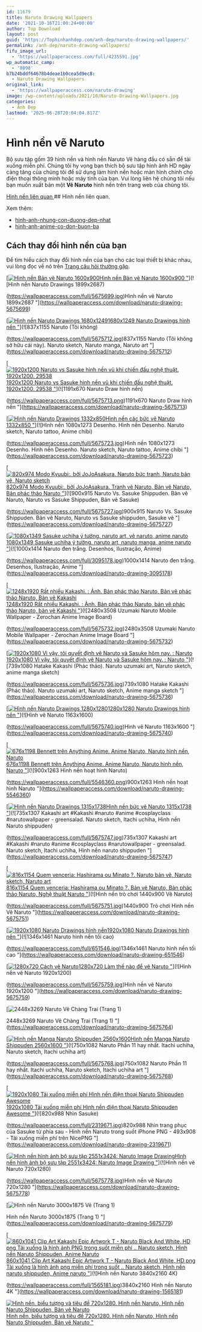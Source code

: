 ```yaml
---
id: 11679
title: Naruto Drawing Wallpapers
date: '2021-10-16T21:00:24+00:00'
author: Top Download
layout: post
guid: 'https://Tophinhanhdep.com/anh-dep/naruto-drawing-wallpapers/'
permalink: /anh-dep/naruto-drawing-wallpapers/
fifu_image_url:
  - 'https://wallpaperaccess.com/full/4235591.jpg'
wp_automatic_camp:
  - '8098'
b7b24bddf64678b4deae1b0cea5d9ec8:
  - Naruto Drawing Wallpapers
original_link:
  - 'https://wallpaperaccess.com/naruto-drawing'
image: /wp-content/uploads/2021/10/Naruto-Drawing-Wallpapers.jpg
categories:
  - Ảnh Đẹp
lastmod: '2025-06-28T20:04:04.817Z'
---
```

# Hình nền vẽ Naruto

Bộ sưu tập gồm 39 hình nền và hình nền Naruto Vẽ hàng đầu có sẵn để tải xuống miễn phí. Chúng tôi hy vọng bạn thích bộ sưu tập hình ảnh HD ngày càng tăng của chúng tôi để sử dụng làm hình nền hoặc màn hình chính cho điện thoại thông minh hoặc máy tính của bạn. Vui lòng liên hệ chúng tôi nếu bạn muốn xuất bản một **Vẽ Naruto** hình nền trên trang web của chúng tôi.

[Hình nền liên quan ](#related) ## Hình nền liên quan.

   
 Xem thêm:

   
- [hinh-anh-nhung-con-duong-dep-nhat](https://tophinhanhdep.com/hinh-nen-dep/hinh-anh-nhung-con-duong-dep-nhat/)
- [hinh-anh-anime-co-don-buon-ba](https://tophinhanhdep.com/anh-anime/hinh-anh-anime-co-don-buon-ba/)

## Cách thay đổi hình nền của bạn

Để tìm hiểu cách thay đổi hình nền của bạn cho các loại thiết bị khác nhau, vui lòng đọc về nó trên [Trang câu hỏi thường gặp](https://tophinhanhdep.com/faq/).

  
[[![Hình nền Bản vẽ Naruto 1600x900](https://wallpaperaccess.com/full/4235591.jpg)Hình nền Bản vẽ Naruto 1600x900 "](https://wallpaperaccess.com/download/naruto-drawing-4235591)](![Hình nền Naruto Drawings 1899x2687)

(https://wallpaperaccess.com/full/5675699.jpg)Hình nền vẽ Naruto 1899x2687 "](https://wallpaperaccess.com/download/naruto-drawing-5675699)

[[![Hình nền Naruto Drawings 1680x1249](https://wallpaperaccess.com/full/5675700.jpg)1680x1249 Naruto Drawings hình nền "](https://wallpaperaccess.com/download/naruto-drawing-5675700)](![837x1155 Naruto (Tôi không)

(https://wallpaperaccess.com/full/5675712.jpg)837x1155 Naruto (Tôi không sở hữu cái này). Naruto sketch, Naruto manga, Naruto art "](https://wallpaperaccess.com/download/naruto-drawing-5675712)

[[![1920x1200 Naruto vs Sasuke hình nền vũ khí chiến đấu nghệ thuật.  1920x1200.  29538](https://wallpaperaccess.com/full/493939.jpg)1920x1200 Naruto vs Sasuke hình nền vũ khí chiến đấu nghệ thuật. 1920x1200. 29538 "](https://wallpaperaccess.com/download/naruto-drawing-493939)](![1191x670 Naruto Draw hình nền)

(https://wallpaperaccess.com/full/5675713.png)1191x670 Naruto Draw hình nền "](https://wallpaperaccess.com/download/naruto-drawing-5675713)

[[![Hình nền Naruto Drawings 1332x850](https://wallpaperaccess.com/full/5675721.jpg)Hình nền các bức vẽ Naruto 1332x850 "](https://wallpaperaccess.com/download/naruto-drawing-5675721)](![Hình nền 1080x1273 Desenho.  Hình nền Desenho.  Naruto sketch, Naruto tattoo, Anime chibi)

(https://wallpaperaccess.com/full/5675723.jpg)Hình nền 1080x1273 Desenho. Hình nền Desenho. Naruto sketch, Naruto tattoo, Anime chibi "](https://wallpaperaccess.com/download/naruto-drawing-5675723)

[[![820x974 Modo Kyuubi:.  bởi JoJoAsakura.  Naruto bức tranh, Naruto bản vẽ, Naruto sketch](https://wallpaperaccess.com/full/5675725.jpg)820x974 Modo Kyuubi:. bởi JoJoAsakura. Tranh vẽ Naruto, Bản vẽ Naruto, Bản phác thảo Naruto "](https://wallpaperaccess.com/download/naruto-drawing-5675725)](![900x915 Naruto Vs.  Sasuke Shippuden.  Bản vẽ Naruto, Naruto vs Sasuke Shippuden, Bản vẽ Sasuke)

(https://wallpaperaccess.com/full/5675727.jpg)900x915 Naruto Vs. Sasuke Shippuden. Bản vẽ Naruto, Naruto vs Sasuke shippuden, Sasuke vẽ "](https://wallpaperaccess.com/download/naruto-drawing-5675727)

[[![1080x1349 Sasuke uchiha ý tưởng.  naruto art, vẽ naruto, anime naruto](https://wallpaperaccess.com/full/5675728.jpg)1080x1349 Sasuke uchiha ý tưởng. naruto art, naruto manga, anime naruto "](https://wallpaperaccess.com/download/naruto-drawing-5675728)](![1000x1414 Naruto đen trắng.  Desenhos, Ilustração, Anime)

(https://wallpaperaccess.com/full/3095178.jpg)1000x1414 Naruto đen trắng. Desenhos, Ilustração, Anime "](https://wallpaperaccess.com/download/naruto-drawing-3095178)

[[![1248x1920 Rất nhiều Kakashi.  : Ảnh.  Bản phác thảo Naruto, Bản vẽ phác thảo Naruto, Bản vẽ Kakashi](https://wallpaperaccess.com/full/5675731.jpg)1248x1920 Rất nhiều Kakashi. : Ảnh. Bản phác thảo Naruto, bản vẽ phác thảo Naruto, bản vẽ Kakashi "](https://wallpaperaccess.com/download/naruto-drawing-5675731)](![2480x3508 Uzumaki Naruto Mobile Wallpaper - Zerochan Anime Image Board)

(https://wallpaperaccess.com/full/5675732.jpg)2480x3508 Uzumaki Naruto Mobile Wallpaper - Zerochan Anime Image Board "](https://wallpaperaccess.com/download/naruto-drawing-5675732)

[[![1920x1080 Vì vậy, tôi quyết định vẽ Naruto và Sasuke hôm nay.  : Naruto](https://wallpaperaccess.com/full/704632.jpg)1920x1080 Vì vậy, tôi quyết định vẽ Naruto và Sasuke hôm nay. : Naruto "](https://wallpaperaccess.com/download/naruto-drawing-704632)](![739x1080 Hatake Kakashi (Phác thảo).  Naruto uzumaki art, Naruto sketch, anime manga sketch)

(https://wallpaperaccess.com/full/5675736.jpg)739x1080 Hatake Kakashi (Phác thảo). Naruto uzumaki art, Naruto sketch, Anime manga sketch "](https://wallpaperaccess.com/download/naruto-drawing-5675736)

[[![Hình nền Naruto Drawings 1280x1280](https://wallpaperaccess.com/full/5675737.jpg)1280x1280 Naruto Drawings hình nền "](https://wallpaperaccess.com/download/naruto-drawing-5675737)](![Hình vẽ Naruto 1163x1600)

(https://wallpaperaccess.com/full/5675740.jpg)Hình vẽ Naruto 1163x1600 "](https://wallpaperaccess.com/download/naruto-drawing-5675740)

[[![676x1198 Bennett trên Anything Anime.  Anime Naruto, Naruto hình nền, Naruto](https://wallpaperaccess.com/full/5675741.jpg)676x1198 Bennett trên Anything Anime. Anime Naruto, Naruto hình nền, Naruto "](https://wallpaperaccess.com/download/naruto-drawing-5675741)](![900x1263 Hình nền hoạt hình Naruto)

(https://wallpaperaccess.com/full/5546360.png)900x1263 Hình nền hoạt hình Naruto "](https://wallpaperaccess.com/download/naruto-drawing-5546360)

[[![Hình nền Naruto Drawings 1315x1738](https://wallpaperaccess.com/full/5675746.jpg)Hình nền bức vẽ Naruto 1315x1738 "](https://wallpaperaccess.com/download/naruto-drawing-5675746)](![735x1307 Kakashi art #Kakashi #naruto #anime #cosplayclass #narutowallpaper - greensalad.  Naruto sketch, Itachi uchiha, Hình nền Naruto shippuden)

(https://wallpaperaccess.com/full/5675747.jpg)735x1307 Kakashi art #Kakashi #naruto #anime #cosplayclass #narutowallpaper - greensalad. Naruto sketch, Itachi uchiha, Hình nền naruto shippuden "](https://wallpaperaccess.com/download/naruto-drawing-5675747)

[[![816x1154 Quem venceria: Hashirama ou Minato ?.  Naruto bản vẽ, Naruto sketch, Naruto art](https://wallpaperaccess.com/full/5675749.jpg)816x1154 Quem venceria: Hashirama ou Minato ?. Bản vẽ Naruto, Bản phác thảo Naruto, Nghệ thuật Naruto "](https://wallpaperaccess.com/download/naruto-drawing-5675749)](![Hình nền trò chơi 1440x900 Vẽ Naruto)

(https://wallpaperaccess.com/full/5675751.jpg)1440x900 Trò chơi Hình nền Vẽ Naruto "](https://wallpaperaccess.com/download/naruto-drawing-5675751)

[[![1920x1080 Naruto Drawings hình nền](https://wallpaperaccess.com/full/5675752.jpg)1920x1080 Naruto Drawings hình nền "](https://wallpaperaccess.com/download/naruto-drawing-5675752)](![1346x1461 Naruto hình nền tối cao)

(https://wallpaperaccess.com/full/651546.jpg)1346x1461 Naruto hình nền tối cao "](https://wallpaperaccess.com/download/naruto-drawing-651546)

[[![1280x720 Cách vẽ Naruto](https://wallpaperaccess.com/full/5675755.jpg)1280x720 Làm thế nào để vẽ Naruto "](https://wallpaperaccess.com/download/naruto-drawing-5675755)](![Hình nền vẽ Naruto 1920x1200)

(https://wallpaperaccess.com/full/5675759.jpg)Hình nền vẽ Naruto 1920x1200 "](https://wallpaperaccess.com/download/naruto-drawing-5675759)

[![2448x3269 Naruto Vẽ Chàng Trai (Trang 1)](https://wallpaperaccess.com/full/5675764.jpg)

2448x3269 Naruto Vẽ Chàng Trai (Trang 1) "](https://wallpaperaccess.com/download/naruto-drawing-5675764)

[[![Hình nền Manga Naruto Shippuden 2560x1600](https://wallpaperaccess.com/full/1565175.jpg)Hình nền Manga Naruto Shippuden 2560x1600 "](https://wallpaperaccess.com/download/naruto-drawing-1565175)](![750x1082 Naruto Phần 11 hay nhất.  Itachi uchiha, Naruto sketch, Itachi uchiha art)

(https://wallpaperaccess.com/full/5675768.jpg)750x1082 Naruto Phần 11 hay nhất. Itachi uchiha, Naruto sketch, Itachi uchiha art "](https://wallpaperaccess.com/download/naruto-drawing-5675768)

[[![1920x1080 Tải xuống miễn phí Hình nền điện thoại Naruto Shippuden Awesome](https://wallpaperaccess.com/full/1967857.jpg)1920x1080 Tải xuống miễn phí Hình nền điện thoại Naruto Shippuden Awesome "](https://wallpaperaccess.com/download/naruto-drawing-1967857)](![820x988 Nhìn Sasuke)

(https://wallpaperaccess.com/full/2319671.jpg)820x988 Nhìn trang phục của Sasuke từ phía sau - Hình nền Naruto trong suốt iPhone PNG - 493x908 - Tải xuống miễn phí trên NicePNG "](https://wallpaperaccess.com/download/naruto-drawing-2319671)

[[![Hình nền hình ảnh bộ sưu tập 2551x3424: Naruto Image Drawing](https://wallpaperaccess.com/full/5675777.jpg)Hình nền hình ảnh bộ sưu tập 2551x3424: Naruto Image Drawing "](https://wallpaperaccess.com/download/naruto-drawing-5675777)](![Hình nền vẽ Naruto 720x1280)

(https://wallpaperaccess.com/full/5675778.jpg)Hình nền vẽ Naruto 720x1280 "](https://wallpaperaccess.com/download/naruto-drawing-5675778)

[![Hình nền Naruto 3000x1875 Vẽ (Trang 1)](https://wallpaperaccess.com/full/5675779.png)

Hình nền Naruto 3000x1875 (Trang 1) "](https://wallpaperaccess.com/download/naruto-drawing-5675779)

[[![860x1041 Clip Art Kakashi Epic Artwork T - Naruto Black And White, HD png Tải xuống là hình ảnh PNG trong suốt miễn phí .. Naruto sketch, Hình nền Naruto Shippuden, Anime Naruto](https://wallpaperaccess.com/full/5225335.png)860x1041 Clip Art Kakashi Epic Artwork T - Naruto Black And White, HD png Tải xuống là hình ảnh png miễn phí trong suốt .. Naruto sketch, Hình nền naruto shippuden, Anime naruto "](https://wallpaperaccess.com/download/naruto-drawing-5225335)](![Hình nền Naruto 3840x2160 4K)

(https://wallpaperaccess.com/full/1565181.jpg)3840x2160 Hình nền Naruto 4K "](https://wallpaperaccess.com/download/naruto-drawing-1565181)

[![Hình nền, biểu tượng và tiêu đề 720x1280.  Hình nền Naruto, Hình nền Naruto Shippuden, Bản vẽ Naruto](https://wallpaperaccess.com/full/5675801.jpg)Hình nền, biểu tượng và tiêu đề 720x1280. Hình nền Naruto, Hình nền Naruto Shippuden, Bản vẽ Naruto "](https://wallpaperaccess.com/download/naruto-drawing-5675801)
